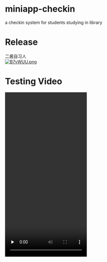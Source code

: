 # miniapp-checkin
a checkin system for students studying in library

# Release
二酱自习人  
[![B7vWUU.png](https://s1.ax1x.com/2020/11/09/B7vWUU.png)](https://imgchr.com/i/B7vWUU)

# Testing Video
<video height=540 width=270 id="video" controls="" preload="none">
  <source id="mp4" src="http://jameshoi.github.io/files/final.mp4" type="video/mp4">
</video>
